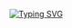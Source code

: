 [![Typing SVG](https://readme-typing-svg.demolab.com?font=Roboto+Slab&size=40&pause=1000&color=24DBFF&center=true&vCenter=true&width=435&lines=Hi%2C+There!+%F0%9F%91%8B;I'm+Syahbagus+Radithya+)](https://git.io/typing-svg)
